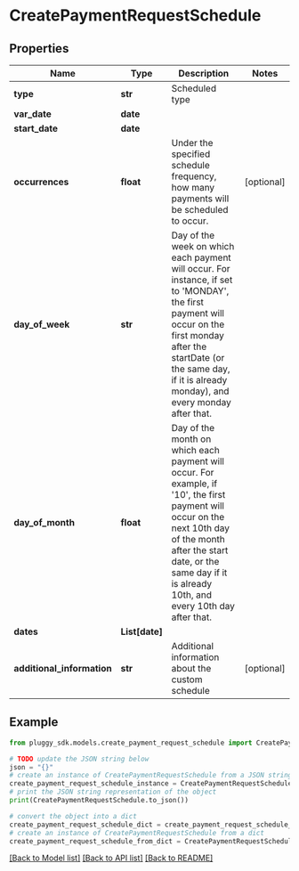# CreatePaymentRequestSchedule


## Properties

Name | Type | Description | Notes
------------ | ------------- | ------------- | -------------
**type** | **str** | Scheduled type | 
**var_date** | **date** |  | 
**start_date** | **date** |  | 
**occurrences** | **float** | Under the specified schedule frequency, how many payments will be scheduled to occur. | [optional] 
**day_of_week** | **str** | Day of the week on which each payment will occur. For instance, if set to &#39;MONDAY&#39;, the first payment will occur on the first monday after the startDate (or the same day, if it is already monday), and every monday after that. | 
**day_of_month** | **float** | Day of the month on which each payment will occur. For example, if &#39;10&#39;, the first payment will occur on the next 10th day of the month after the start date, or the same day if it is already 10th, and every 10th day after that. | 
**dates** | **List[date]** |  | 
**additional_information** | **str** | Additional information about the custom schedule | [optional] 

## Example

```python
from pluggy_sdk.models.create_payment_request_schedule import CreatePaymentRequestSchedule

# TODO update the JSON string below
json = "{}"
# create an instance of CreatePaymentRequestSchedule from a JSON string
create_payment_request_schedule_instance = CreatePaymentRequestSchedule.from_json(json)
# print the JSON string representation of the object
print(CreatePaymentRequestSchedule.to_json())

# convert the object into a dict
create_payment_request_schedule_dict = create_payment_request_schedule_instance.to_dict()
# create an instance of CreatePaymentRequestSchedule from a dict
create_payment_request_schedule_from_dict = CreatePaymentRequestSchedule.from_dict(create_payment_request_schedule_dict)
```
[[Back to Model list]](../README.md#documentation-for-models) [[Back to API list]](../README.md#documentation-for-api-endpoints) [[Back to README]](../README.md)


